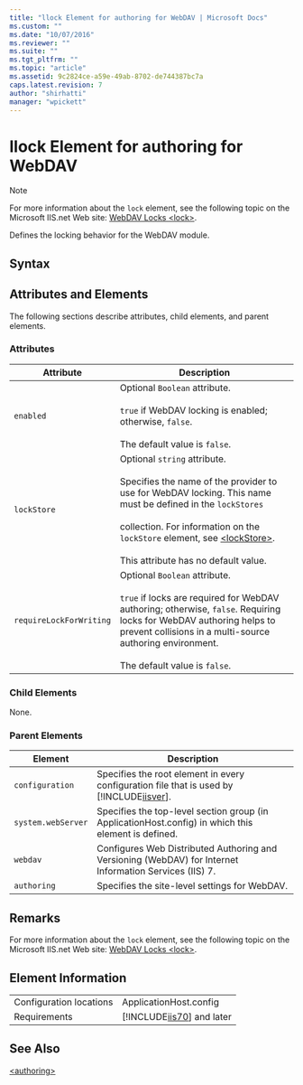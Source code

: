 ```yaml
---
title: "llock Element for authoring for WebDAV | Microsoft Docs"
ms.custom: ""
ms.date: "10/07/2016"
ms.reviewer: ""
ms.suite: ""
ms.tgt_pltfrm: ""
ms.topic: "article"
ms.assetid: 9c2824ce-a59e-49ab-8702-de744387bc7a
caps.latest.revision: 7
author: "shirhatti"
manager: "wpickett"
---
```

# llock Element for authoring for WebDAV
> [!NOTE]
>  For more information about the `lock` element, see the following topic on the Microsoft IIS.net Web site: [WebDAV Locks \<lock>](http://www.iis.net/ConfigReference/system.webServer/webdav/authoring/locks).  
  
 Defines the locking behavior for the WebDAV module.  
  
## Syntax  
  
## Attributes and Elements  
 The following sections describe attributes, child elements, and parent elements.  
  
### Attributes  
  
|Attribute|Description|  
|---------------|-----------------|  
|`enabled`|Optional `Boolean` attribute.<br /><br /> `true` if WebDAV locking is enabled; otherwise, `false`.<br /><br /> The default value is `false`.|  
|`lockStore`|Optional `string` attribute.<br /><br /> Specifies the name of the provider to use for WebDAV locking. This name must be defined in the `lockStores`<br /><br /> collection. For information on the `lockStore` element, see [\<lockStore>](../../reference/admin/lockstore-element-for-globalsettings-for-webdav.md).<br /><br /> This attribute has no default value.|  
|`requireLockForWriting`|Optional `Boolean` attribute.<br /><br /> `true` if locks are required for WebDAV authoring; otherwise, `false`. Requiring locks for WebDAV authoring helps to prevent collisions in a multi-source authoring environment.<br /><br /> The default value is `false`.|  
  
### Child Elements  
 None.  
  
### Parent Elements  
  
|Element|Description|  
|-------------|-----------------|  
|`configuration`|Specifies the root element in every configuration file that is used by [!INCLUDE[iisver](../../reference/admin/includes/iisver-md.md)].|  
|`system.webServer`|Specifies the top-level section group (in ApplicationHost.config) in which this element is defined.|  
|`webdav`|Configures Web Distributed Authoring and Versioning (WebDAV) for Internet Information Services (IIS) 7.|  
|`authoring`|Specifies the site-level settings for WebDAV.|  
  
## Remarks  
 For more information about the `lock` element, see the following topic on the Microsoft IIS.net Web site: [WebDAV Locks \<lock>](http://www.iis.net/ConfigReference/system.webServer/webdav/authoring/locks).  
  
## Element Information  
  
|||  
|-|-|  
|Configuration locations|ApplicationHost.config|  
|Requirements|[!INCLUDE[iis70](../../reference/admin/includes/iis70-md.md)] and later|  
  
## See Also  
 [\<authoring>](../../reference/admin/authoring-element-for-webdav.md)